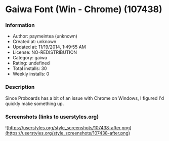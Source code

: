 # Gaiwa Font (Win - Chrome) (107438)

### Information
- Author: paymeintea (unknown)
- Created at: unknown
- Updated at: 11/19/2014, 1:49:55 AM
- License: NO-REDISTRIBUTION
- Category: gaiwa
- Rating: undefined
- Total installs: 30
- Weekly installs: 0


### Description
Since Proboards has a bit of an issue with Chrome on Windows, I figured I'd quickly make something up.


### Screenshots (links to userstyles.org)
![https://userstyles.org/style_screenshots/107438-after.png](https://userstyles.org/style_screenshots/107438-after.png)


